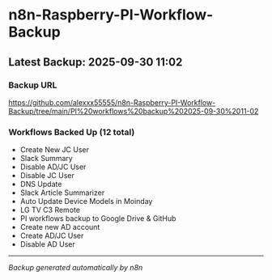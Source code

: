 # n8n-Raspberry-PI-Workflow-Backup

## Latest Backup: 2025-09-30 11:02

### Backup URL
https://github.com/alexxx55555/n8n-Raspberry-PI-Workflow-Backup/tree/main/PI%20workflows%20backup%202025-09-30%2011-02

### Workflows Backed Up (12 total)
- Create New JC User
- Slack Summary
- Disable AD/JC User
- Disable JC User
- DNS Update
- Slack Article Summarizer
- Auto Update Device Models in Moinday
- LG TV C3 Remote
- PI workflows backup to Google Drive & GitHub
- Create new AD account
- Create AD/JC User
- Disable AD User

---
*Backup generated automatically by n8n*